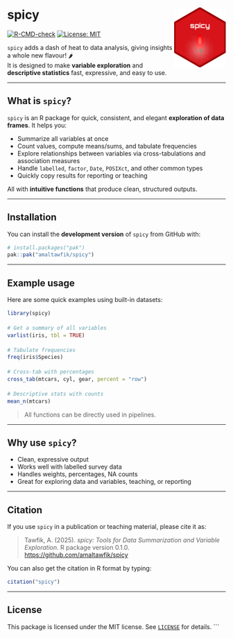 
# spicy <img src="man/figures/logo.png" align="right" height="138" />

<!-- badges: start -->

[![R-CMD-check](https://github.com/amaltawfik/spicy/actions/workflows/R-CMD-check.yaml/badge.svg)](https://github.com/amaltawfik/spicy/actions/workflows/R-CMD-check.yaml)
[![License:
MIT](https://img.shields.io/badge/license-MIT-blue.svg)](LICENSE)
<!-- badges: end -->

`spicy` adds a dash of heat to data analysis, giving insights a whole
new flavour! 🌶️  
It is designed to make **variable exploration** and **descriptive
statistics** fast, expressive, and easy to use.

------------------------------------------------------------------------

## What is `spicy`?

`spicy` is an R package for quick, consistent, and elegant **exploration
of data frames**. It helps you:

- Summarize all variables at once  
- Count values, compute means/sums, and tabulate frequencies  
- Explore relationships between variables via cross-tabulations and
  association measures  
- Handle `labelled`, `factor`, `Date`, `POSIXct`, and other common
  types  
- Quickly copy results for reporting or teaching

All with **intuitive functions** that produce clean, structured outputs.

------------------------------------------------------------------------

## Installation

You can install the **development version** of `spicy` from GitHub with:

``` r
# install.packages("pak")
pak::pak("amaltawfik/spicy")
```

------------------------------------------------------------------------

## Example usage

Here are some quick examples using built-in datasets:

``` r
library(spicy)

# Get a summary of all variables
varlist(iris, tbl = TRUE)

# Tabulate frequencies
freq(iris$Species)

# Cross-tab with percentages
cross_tab(mtcars, cyl, gear, percent = "row")

# Descriptive stats with counts
mean_n(mtcars)
```

> All functions can be directly used in pipelines.

------------------------------------------------------------------------

## Why use `spicy`?

- Clean, expressive output  
- Works well with labelled survey data  
- Handles weights, percentages, NA counts  
- Great for exploring data and variables, teaching, or reporting

------------------------------------------------------------------------

## Citation

If you use `spicy` in a publication or teaching material, please cite it
as:

> Tawfik, A. (2025). *spicy: Tools for Data Summarization and Variable
> Exploration*. R package version 0.1.0.
> <https://github.com/amaltawfik/spicy>

You can also get the citation in R format by typing:

``` r
citation("spicy")
```

------------------------------------------------------------------------

## License

This package is licensed under the MIT license. See [`LICENSE`](LICENSE)
for details. \`\`\`
